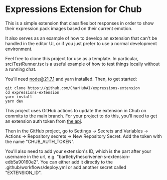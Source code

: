 # Expressions Extension for Chub

This is a simple extension that classifies bot responses in order to 
show their expression pack images based on their current emotion.

It also serves as an example of how to develop an extension that 
can't be handled in the editor UI, or if you just prefer to use
a normal development environment.

Feel free to clone this project for use as a template. In particular, src/TestRunner.tsx
is a useful example of how to test things locally without a running chat.

You'll need node@21.7.1 and yarn installed.
Then, to get started:

``` 
git clone https://github.com/CharHubAI/expressions-extension
cd expressions-extension
yarn install
yarn dev
```

This project uses GitHub actions to update the extension in Chub on 
commits to the main branch. For your project to do this,
you'll need to get an extension auth token from [the api](https://api.chub.ai/openapi/swagger#/User%20Account/create_projects_token_account_tokens_projects_post).

Then in the GitHub project, go to Settings -> Secrets and Variables -> Actions ->
Repository secrets -> New Repository Secret. Add the token with the name "CHUB_AUTH_TOKEN".

You'll also need to add your extension's ID, which is the part after your username in the url,
e.g. "bartlebythescrivener-s-extension-edb5a90160e2". You can either add it directly to
the .github/workflows/deploy.yml or add another secret called "EXTENSION_ID".
